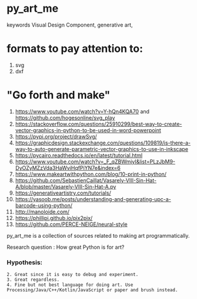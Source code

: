 # py_art_me

keywords Visual Design Component, generative art, 
# formats to pay attention to: 
1. svg
2. dxf

# "Go forth and make"
1. <https://www.youtube.com/watch?v=Y-hQn4KQA70>  and <https://github.com/hogesonline/svg_play>
3. <https://stackoverflow.com/questions/25910299/best-way-to-create-vector-graphics-in-python-to-be-used-in-word-powerpoint>
4. <https://pypi.org/project/drawSvg/>
5. <https://graphicdesign.stackexchange.com/questions/109819/is-there-a-way-to-auto-generate-parametric-vector-graphics-to-use-in-inkscape>
6. <https://pycairo.readthedocs.io/en/latest/tutorial.html>
7. <https://www.youtube.com/watch?v=_F_qZBWmjyI&list=PLzJbM9-DyOZyMZzVda3HaWviHqfPiYN7e&index=6>
8. <https://www.makeartwithpython.com/blog/10-print-in-python/>
9. <https://github.com/SebastienCaillat/Vasarely-VIII-Sin-Hat-A/blob/master/Vasarely-VIII-Sin-Hat-A.py>
10. <https://generativeartistry.com/tutorials/>
11. <https://yasoob.me/posts/understanding-and-generating-upc-a-barcode-using-python/>
12. <http://manoloide.com/>
13. <https://phillipi.github.io/pix2pix/>
14. <https://github.com/PERCE-NEIGE/neural-style>

py_art_me is a collection of sources related to making art programmatically. 

Research question : How great Python is for art?

### Hypothesis: 
```1. Great if you newbie or/and cannot code in another language. 
2. Great since it is easy to debug and experiment.
3. Great regardless. 
4. Fine but not best language for doing art. Use Processing/Java/C++/Kotlin/JavaScript or paper and brush instead. 
```


